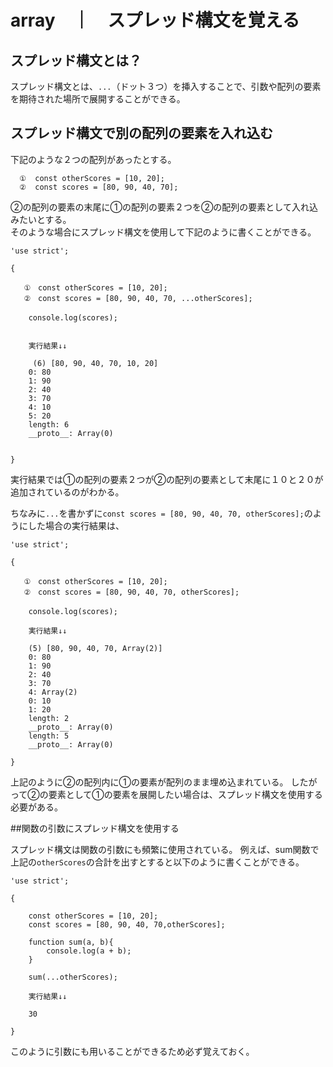 # array　｜　スプレッド構文を覚える

## スプレッド構文とは？
スプレッド構文とは、`...`（ドット３つ）を挿入することで、引数や配列の要素を期待された場所で展開することができる。

## スプレッド構文で別の配列の要素を入れ込む
下記のような２つの配列があったとする。  
```
  ①  const otherScores = [10, 20];
  ②  const scores = [80, 90, 40, 70];
```
②の配列の要素の末尾に①の配列の要素２つを②の配列の要素として入れ込みたいとする。  
そのような場合にスプレッド構文を使用して下記のように書くことができる。  
```
'use strict';

{
 
   ①　const otherScores = [10, 20];
   ②　const scores = [80, 90, 40, 70, ...otherScores];
    　
    console.log(scores);


    実行結果↓↓
    
     (6) [80, 90, 40, 70, 10, 20]
    0: 80
    1: 90
    2: 40
    3: 70
    4: 10
    5: 20
    length: 6
    __proto__: Array(0)
    
    
}
```
実行結果では①の配列の要素２つが②の配列の要素として末尾に１０と２０が追加されているのがわかる。  

ちなみに`...`を書かずに```const scores = [80, 90, 40, 70, otherScores];```のようにした場合の実行結果は、  
```
'use strict';

{
 
   ①　const otherScores = [10, 20];
   ②　const scores = [80, 90, 40, 70, otherScores];
    　
    console.log(scores);

    実行結果↓↓
    
    (5) [80, 90, 40, 70, Array(2)]
    0: 80
    1: 90
    2: 40
    3: 70
    4: Array(2)
    0: 10
    1: 20
    length: 2
    __proto__: Array(0)
    length: 5
    __proto__: Array(0)
    
}

```
上記のように②の配列内に①の要素が配列のまま埋め込まれている。
したがって②の要素として①の要素を展開したい場合は、スプレッド構文を使用する必要がある。


##関数の引数にスプレッド構文を使用する

スプレッド構文は関数の引数にも頻繁に使用されている。
例えば、sum関数で上記の`otherScores`の合計を出すとすると以下のように書くことができる。
```
'use strict';

{
 
    const otherScores = [10, 20];
    const scores = [80, 90, 40, 70,otherScores];

    function sum(a, b){
        console.log(a + b);
    }

    sum(...otherScores);
    
    実行結果↓↓
    
    30

}

```
このように引数にも用いることができるため必ず覚えておく。



